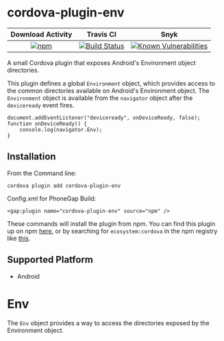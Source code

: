 <!---
    Licensed to the Apache Software Foundation (ASF) under one
    or more contributor license agreements.  See the NOTICE file
    distributed with this work for additional information
    regarding copyright ownership.  The ASF licenses this file
    to you under the Apache License, Version 2.0 (the
    "License"); you may not use this file except in compliance
    with the License.  You may obtain a copy of the License at

      http://www.apache.org/licenses/LICENSE-2.0

    Unless required by applicable law or agreed to in writing,
    software distributed under the License is distributed on an
    "AS IS" BASIS, WITHOUT WARRANTIES OR CONDITIONS OF ANY
    KIND, either express or implied.  See the License for the
    specific language governing permissions and limitations
    under the License.
-->

# cordova-plugin-env

| Download Activity | Travis CI | Snyk |
|:-:|:-:|:-:|
| [![npm](https://img.shields.io/npm/dm/cordova-plugin-env.svg)](https://www.npmjs.com/package/cordova-plugin-env) | [![Build Status](https://travis-ci.org/adapt-it/cordova-env.svg?branch=master)](https://travis-ci.org/adapt-it/cordova-env) | [![Known Vulnerabilities](https://snyk.io/test/github/adapt-it/cordova-env/badge.svg)](https://snyk.io/test/github/adapt-it/cordova-env) |

A small Cordova plugin that exposes Android's Environment object directories.

This plugin defines a global `Environment` object, which provides access to the common directories available on Android's Environment object. The `Environment` object is available from the `navigator` object after the `deviceready` event fires.

    document.addEventListener("deviceready", onDeviceReady, false);
    function onDeviceReady() {
        console.log(navigator.Env);
    }

## Installation

From the Command line:

    cordova plugin add cordova-plugin-env

Config.xml for PhoneGap Build:

    <gap:plugin name="cordova-plugin-env" source="npm" />
    
These commands will install the plugin from npm. You can find this plugin up on npm [here](https://www.npmjs.com/package/cordova-plugin-env), or by searching for `ecosystem:cordova` in the npm registry like [this](https://www.npmjs.com/search?q=ecosystem%3Acordova). 


## Supported Platform

- Android

# Env

The `Env` object provides a way to access the directories exposed by the Environment object.


